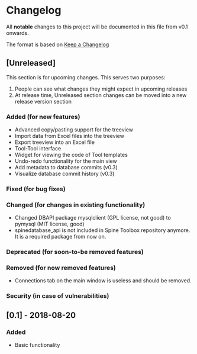 # Changelog
All **notable** changes to this project will be documented in this file from v0.1 onwards.

The format is based on [Keep a Changelog](http://keepachangelog.com/en/1.0.0/)

## [Unreleased]
This section is for upcoming changes. This serves two purposes:
1. People can see what changes they might expect in upcoming releases
2. At release time, Unreleased section changes can be moved into a new release version section

### Added (for new features)
- Advanced copy/pasting support for the treeview
- Import data from Excel files into the treeview
- Export treeview into an Excel file
- Tool-Tool interface
- Widget for viewing the code of Tool templates
- Undo-redo functionality for the main view
- Add metadata to database commits (v0.3)
- Visualize database commit history (v0.3)

### Fixed (for bug fixes)

### Changed (for changes in existing functionality)
- Changed DBAPI package mysqlclient (GPL license, not good) to pymysql (MIT license, good)
- spinedatabase_api is not included in Spine Toolbox repository anymore. It is a required 
package from now on. 
### Deprecated (for soon-to-be removed features)

### Removed (for now removed features)
- Connections tab on the main window is useless and should be removed.

### Security (in case of vulnerabilities)

## [0.1] - 2018-08-20
### Added
- Basic functionality
